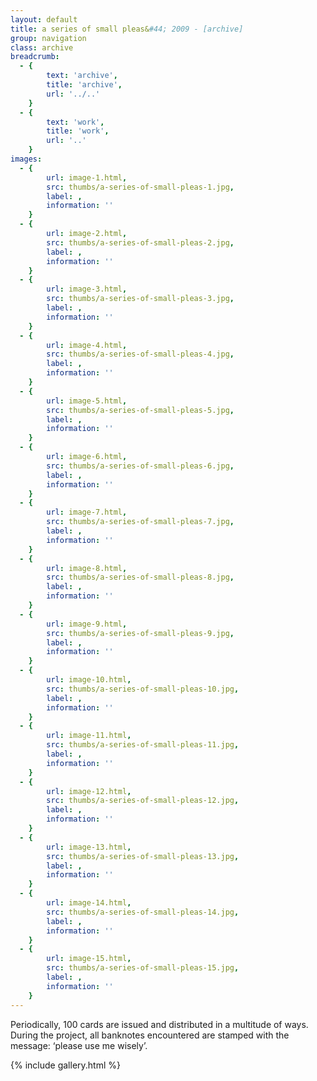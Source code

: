 ```yaml
---
layout: default
title: a series of small pleas&#44; 2009 - [archive]
group: navigation
class: archive
breadcrumb:
  - {
  		text: 'archive',
  		title: 'archive',
  		url: '../..'
	}
  - {
  		text: 'work',
  		title: 'work',
  		url: '..'
	}
images:
  - {
		url: image-1.html, 
		src: thumbs/a-series-of-small-pleas-1.jpg,
		label: ,
		information: ''
	}
  - {
		url: image-2.html, 
		src: thumbs/a-series-of-small-pleas-2.jpg,
		label: ,
		information: ''
	}
  - {
		url: image-3.html, 
		src: thumbs/a-series-of-small-pleas-3.jpg,
		label: ,
		information: ''
	}
  - {
		url: image-4.html, 
		src: thumbs/a-series-of-small-pleas-4.jpg,
		label: ,
		information: ''
	}
  - {
		url: image-5.html, 
		src: thumbs/a-series-of-small-pleas-5.jpg,
		label: ,
		information: ''
	}
  - {
		url: image-6.html, 
		src: thumbs/a-series-of-small-pleas-6.jpg,
		label: ,
		information: ''
	}
  - {
		url: image-7.html, 
		src: thumbs/a-series-of-small-pleas-7.jpg,
		label: ,
		information: ''
	}
  - {
		url: image-8.html, 
		src: thumbs/a-series-of-small-pleas-8.jpg,
		label: ,
		information: ''
	}
  - {
		url: image-9.html, 
		src: thumbs/a-series-of-small-pleas-9.jpg,
		label: ,
		information: ''
	}
  - {
		url: image-10.html, 
		src: thumbs/a-series-of-small-pleas-10.jpg,
		label: ,
		information: ''
	}
  - {
		url: image-11.html, 
		src: thumbs/a-series-of-small-pleas-11.jpg,
		label: ,
		information: ''
	}
  - {
		url: image-12.html, 
		src: thumbs/a-series-of-small-pleas-12.jpg,
		label: ,
		information: ''
	}
  - {
		url: image-13.html, 
		src: thumbs/a-series-of-small-pleas-13.jpg,
		label: ,
		information: ''
	}
  - {
		url: image-14.html, 
		src: thumbs/a-series-of-small-pleas-14.jpg,
		label: ,
		information: ''
	}
  - {
		url: image-15.html, 
		src: thumbs/a-series-of-small-pleas-15.jpg,
		label: ,
		information: ''
	}
---
```


Periodically, 100 cards are issued and distributed in a multitude of ways. During the project, all banknotes encountered are stamped with the message: ‘please use me wisely’.

{% include gallery.html %}
